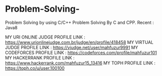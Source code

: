 # Problem-Solving-
 Problem Solving by using C/C++
Problem Solving By C and CPP.
Recent : Java8

MY URI ONLINE JUDGE PROFILE LINK  : https://www.urionlinejudge.com.br/judge/en/profile/418458
MY VIRTUAL JUDGE PROFILE LINK     : https://vjudge.net/user/mahfuzur9991
MY CODEFORCES PROFILE LINK        : https://codeforces.com/profile/mahfuzur101
MY HACKERRANK PROFILE LINK        : https://www.hackerrank.com/mahfuzur15_13416
MY TOPH PROFILE LINK              : https://toph.co/u/user.100100
